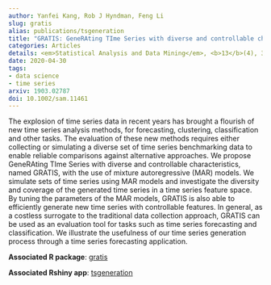 ```yaml
---
author: Yanfei Kang, Rob J Hyndman, Feng Li
slug: gratis
alias: publications/tsgeneration
title: "GRATIS: GeneRAting TIme Series with diverse and controllable characteristics"
categories: Articles
details: <em>Statistical Analysis and Data Mining</em>, <b>13</b>(4), 354-376
date: 2020-04-30
tags:
- data science
- time series
arxiv: 1903.02787
doi: 10.1002/sam.11461
---
```


The explosion of time series data in recent years has brought a flourish of new time series analysis methods, for forecasting, clustering, classification and other tasks. The evaluation of these new methods requires either collecting or simulating a diverse set of time series benchmarking data to enable reliable comparisons against alternative approaches. We propose GeneRAting TIme Series with diverse and controllable characteristics, named GRATIS, with the use of mixture autoregressive (MAR) models. We simulate sets of time series using MAR models and investigate the diversity and coverage of the generated time series in a time series feature space. By tuning the parameters of the MAR models, GRATIS is also able to efficiently generate new time series with controllable features. In general, as a costless surrogate to the traditional data collection approach, GRATIS can be used as an evaluation tool for tasks such as time series forecasting and classification. We illustrate the usefulness of our time series generation process through a time series forecasting application.

**Associated R package**: [gratis](https://github.com/ykang/gratis)

**Associated Rshiny app**: [tsgeneration](https://ebsmonash.shinyapps.io/tsgeneration/)
